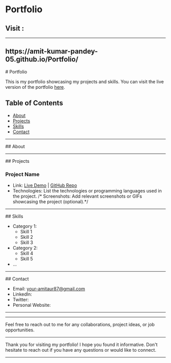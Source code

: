 # Portfolio
<h2>Visit :</h2>
<hr>
<h2>https://amit-kumar-pandey-05.github.io/Portfolio/</h2>
# Portfolio

This is my portfolio showcasing my projects and skills. You can visit the live version of the portfolio [here]([https://amit-kumar-pandey-05.github.io/Portfolio/]).

## Table of Contents

- [About](#about)
- [Projects](#projects)
- [Skills](#skills)
- [Contact](#contact)

<hr>
## About



<hr>
## Projects

### Project Name

- Link: [Live Demo]() | [GitHub Repo](https://github.com/Amit-Kumar-Pandey-05/Portfolio)
- Technologies: List the technologies or programming languages used in the project.
/* Screenshots: Add relevant screenshots or GIFs showcasing the project (optional).*/

<hr>
## Skills

- Category 1:
  - Skill 1
  - Skill 2
  - Skill 3
- Category 2:
  - Skill 4
  - Skill 5
- ...

<hr>
## Contact

- Email: your-amitaur87@gmail.com
- LinkedIn: [](https://www.linkedin.com/in/)
- Twitter: [](https://twitter.com/)
- Personal Website: [](https://)
<hr><hr>
Feel free to reach out to me for any collaborations, project ideas, or job opportunities.

---

Thank you for visiting my portfolio! I hope you found it informative. Don't hesitate to reach out if you have any questions or would like to connect.
<hr>

